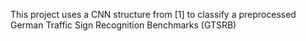 This project uses a CNN structure from [1] to classify a preprocessed German Traffic Sign Recognition Benchmarks (GTSRB)


